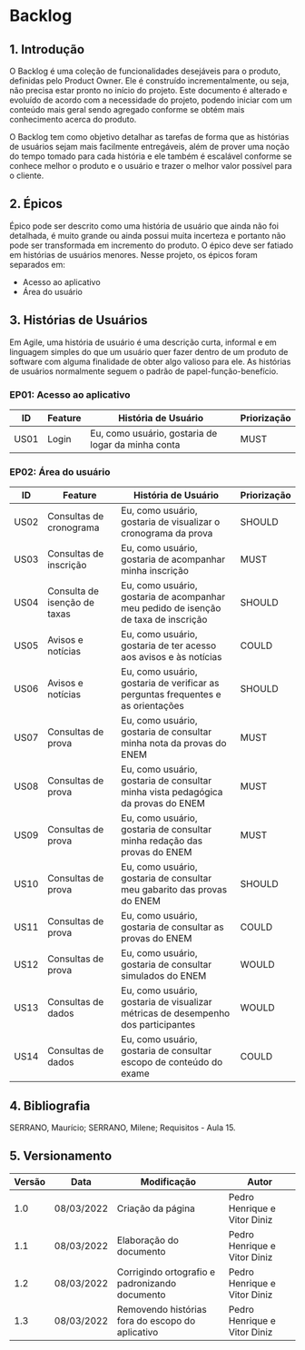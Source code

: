 # Backlog

## 1. Introdução

O Backlog é uma coleção de funcionalidades desejáveis para o produto, definidas pelo Product Owner. Ele é construído incrementalmente, ou seja, não precisa estar pronto no início do projeto. Este documento é alterado e evoluído de acordo com a necessidade do projeto, podendo iniciar com um conteúdo mais geral sendo agregado conforme se obtém mais conhecimento acerca do produto.

O Backlog tem como objetivo detalhar as tarefas de forma que as histórias de usuários sejam mais facilmente entregáveis, além de prover uma noção do tempo tomado para cada história e ele também é escalável conforme se conhece melhor o produto e o usuário e trazer o melhor valor possível para o cliente.

## 2. Épicos

Épico pode ser descrito como uma história de usuário que ainda não foi detalhada, é muito grande ou ainda possui muita incerteza e portanto não pode ser transformada em incremento do produto. O épico deve ser fatiado em histórias de usuários menores. Nesse projeto, os épicos foram separados em:

- Acesso ao aplicativo
- Área do usuário

## 3. Histórias de Usuários

Em Agile, uma história de usuário é uma descrição curta, informal e em linguagem simples do que um usuário quer fazer dentro de um produto de software com alguma finalidade de obter algo valioso para ele. As histórias de usuários normalmente seguem o padrão de papel-função-benefício.

### EP01: Acesso ao aplicativo

| ID   | Feature | História de Usuário                                | Priorização |
| ---- | ------- | -------------------------------------------------- | ----------- |
| US01 | Login   | Eu, como usuário, gostaria de logar da minha conta | MUST        |

### EP02: Área do usuário

| ID   | Feature                      | História de Usuário                                                                 | Priorização |
| ---- | ---------------------------- | ----------------------------------------------------------------------------------- | ----------- |
| US02 | Consultas de cronograma      | Eu, como usuário, gostaria de visualizar o cronograma da prova                      | SHOULD      |
| US03 | Consultas de inscrição       | Eu, como usuário, gostaria de acompanhar minha inscrição                            | MUST        |
| US04 | Consulta de isenção de taxas | Eu, como usuário, gostaria de acompanhar meu pedido de isenção de taxa de inscrição | SHOULD      |
| US05 | Avisos e notícias            | Eu, como usuário, gostaria de ter acesso aos avisos e às notícias                   | COULD       |
| US06 | Avisos e notícias            | Eu, como usuário, gostaria de verificar as perguntas frequentes e as orientações    | SHOULD      |
| US07 | Consultas de prova           | Eu, como usuário, gostaria de consultar minha nota da provas do ENEM                | MUST        |
| US08 | Consultas de prova           | Eu, como usuário, gostaria de consultar minha vista pedagógica da provas do ENEM    | MUST        |
| US09 | Consultas de prova           | Eu, como usuário, gostaria de consultar minha redação das provas do ENEM            | MUST        |
| US10 | Consultas de prova           | Eu, como usuário, gostaria de consultar meu gabarito das provas do ENEM             | SHOULD      |
| US11 | Consultas de prova           | Eu, como usuário, gostaria de consultar as provas do ENEM                           | COULD       |
| US12 | Consultas de prova           | Eu, como usuário, gostaria de consultar simulados do ENEM                           | WOULD       |
| US13 | Consultas de dados           | Eu, como usuário, gostaria de visualizar métricas de desempenho dos participantes   | WOULD       |
| US14 | Consultas de dados           | Eu, como usuário, gostaria de consultar escopo de conteúdo do exame                 | COULD       |

## 4. Bibliografia

SERRANO, Maurício; SERRANO, Milene; Requisitos - Aula 15.

## 5. Versionamento

| Versão | Data       | Modificação                                      | Autor                        |
| ------ | ---------- | ------------------------------------------------ | ---------------------------- |
| 1.0    | 08/03/2022 | Criação da página                                | Pedro Henrique e Vitor Diniz |
| 1.1    | 08/03/2022 | Elaboração do documento                          | Pedro Henrique e Vitor Diniz |
| 1.2    | 08/03/2022 | Corrigindo ortografio e padronizando documento   | Pedro Henrique e Vitor Diniz |
| 1.3    | 08/03/2022 | Removendo histórias fora do escopo do aplicativo | Pedro Henrique e Vitor Diniz |
